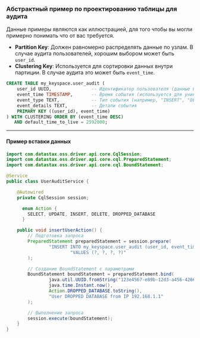 ### Абстрактный пример по проектированию таблицы для аудита

Данные примеры являются как иллюстрацией, для того чтобы вы могли примерно понимать что от вас требуется.

- **Partition Key**: Должен равномерно распределять данные по узлам. В случае аудита пользователей, хорошим выбором
  может быть `user_id`.
- **Clustering Key**: Используется для сортировки данных внутри партиции. В случае аудита это может быть `event_time`.

```sql
CREATE TABLE my_keyspace.user_audit (
    user_id UUID,               -- Идентификатор пользователя (данные будут распределены по юзерам)
    event_time TIMESTAMP,       -- Время события (используется для уникальности так и для сортировки)
    event_type TEXT,            -- Тип события (например, "INSERT", "DELETE")
    event_details TEXT,         -- Детали события
    PRIMARY KEY ((user_id), event_time)
) WITH CLUSTERING ORDER BY (event_time DESC)
   AND default_time_to_live = 2592000;

```

---

#### Пример вставки данных

```java
import com.datastax.oss.driver.api.core.CqlSession;
import com.datastax.oss.driver.api.core.cql.PreparedStatement;
import com.datastax.oss.driver.api.core.cql.BoundStatement;

@Service
public class UserAuditService {

    @Autowired
    private CqlSession session;

      enum Action {
        SELECT, UPDATE, INSERT, DELETE, DROPPED_DATABASE
      }

    public void insertUserAction() {
        // Подготовка запроса
        PreparedStatement preparedStatement = session.prepare(
                "INSERT INTO my_keyspace.user_audit (user_id, event_time, event_type, event_details) " +
                        "VALUES (?, ?, ?, ?)"
        );

        // Создание BoundStatement с параметрами
        BoundStatement boundStatement = preparedStatement.bind(
                java.util.UUID.fromString("123e4567-e89b-12d3-a456-426614174000"), // user_id
                java.time.Instant.now(),                                           // event_time
                Action.DROPPED_DATABASE.toString(),                                // event_type
                "User DROPPED DATABASE from IP 192.168.1.1"                        // event_details
        );

        // Выполнение запроса
        session.execute(boundStatement);
    }
}
```

